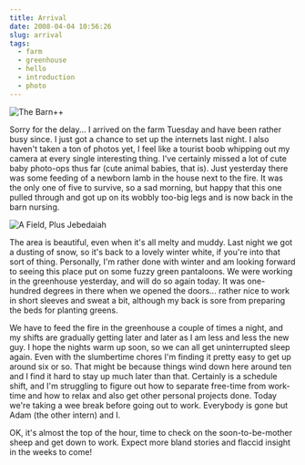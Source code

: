 ```yaml
---
title: Arrival
date: 2008-04-04 10:56:26
slug: arrival
tags:
  - farm
  - greenhouse
  - hello
  - introduction
  - photo
---
```


![The Barn++](2386691326.jpg)

Sorry for the delay... I arrived on the farm Tuesday and have been
rather busy since. I just got a chance to set up the internets last
night. I also haven't taken a ton of photos yet, I feel like a
tourist boob whipping out my camera at every single interesting
thing. I've certainly missed a lot of cute baby photo-ops thus far
(cute animal babies, that is). Just yesterday there was some
feeding of a newborn lamb in the house next to the fire. It was the
only one of five to survive, so a sad morning, but happy that this
one pulled through and got up on its wobbly too-big legs and is now
back in the barn nursing.

![A Field, Plus Jebedaiah](2386687502.jpg)

The area is beautiful, even when it's all melty and muddy. Last
night we got a dusting of snow, so it's back to a lovely winter
white, if you're into that sort of thing. Personally, I'm rather
done with winter and am looking forward to seeing this place put on
some fuzzy green pantaloons. We were working in the greenhouse
yesterday, and will do so again today. It was one-hundred degrees
in there when we opened the doors... rather nice to work in short
sleeves and sweat a bit, although my back is sore from preparing
the beds for planting greens.

We have to feed the fire in the greenhouse a couple of times a
night, and my shifts are gradually getting later and later as I am
less and less the new guy. I hope the nights warm up soon, so we
can all get uninterrupted sleep again. Even with the slumbertime
chores I'm finding it pretty easy to get up around six or so. That
might be because things wind down here around ten and I find it
hard to stay up much later than that. Certainly is a schedule
shift, and I'm struggling to figure out how to separate free-time
from work-time and how to relax and also get other personal
projects done. Today we're taking a wee break before going out to
work. Everybody is gone but Adam (the other intern) and I.

OK, it's almost the top of the hour, time to check on the
soon-to-be-mother sheep and get down to work. Expect more bland
stories and flaccid insight in the weeks to come!
